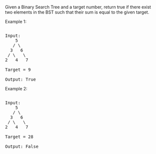 Given a Binary Search Tree and a target number, return true if there exist two elements in the BST such that their sum is equal to the given target.

Example 1:  
<pre>  
Input: 
    5
   / \
  3   6
 / \   \
2   4   7

Target = 9

Output: True
</pre>  
  
Example 2:
<pre>  
Input: 
    5
   / \
  3   6
 / \   \
2   4   7
  
Target = 28

Output: False
</pre>
